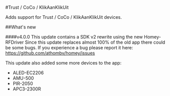 #Trust / CoCo / KlikAanKlikUit

Adds support for Trust / CoCo / KlikAanKlikUit devices.

##What's new

####v4.0.0
This update contains a SDK v2 rewrite using the new Homey-RFDriver
Since this update replaces almost 100% of the old app there could be some bugs.
If you experience a bug please report it here: https://github.com/athombv/homey/issues

This update also added some more devices to the app:
* ALED-EC2206
* AMU-500
* PIR-2050
* APC3-2300R


